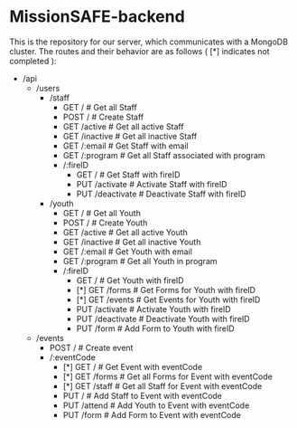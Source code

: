 # MissionSAFE-backend

This is the repository for our server, which communicates with a MongoDB cluster.
The routes and their behavior are as follows ( [*] indicates not completed ):

- /api
    - /users
        - /staff
            - GET / # Get all Staff
            - POST / # Create Staff
            - GET /active # Get all active Staff
            - GET /inactive # Get all inactive Staff
            - GET /:email # Get Staff with email
            - GET /:program # Get all Staff associated with program
            - /:fireID
                - GET / # Get Staff with fireID
                - PUT /activate # Activate Staff with fireID
                - PUT /deactivate # Deactivate Staff with fireID
        - /youth
            - GET / # Get all Youth
            - POST / # Create Youth
            - GET /active # Get all active Youth
            - GET /inactive # Get all inactive Youth
            - GET /:email # Get Youth with email
            - GET /:program # Get all Youth in program
            - /:fireID
                - GET / # Get Youth with fireID
                - [*] GET /forms # Get Forms for Youth with fireID
                - [*] GET /events # Get Events for Youth with fireID
                - PUT /activate # Activate Youth with fireID
                - PUT /deactivate # Deactivate Youth with fireID
                - PUT /form # Add Form to Youth with fireID
    - /events
        - POST / # Create event
        - /:eventCode
            - [*] GET / # Get Event with eventCode
            - [*] GET /forms # Get all Forms for Event with eventCode
            - [*] GET /staff # Get all Staff for Event with eventCode
            - PUT / # Add Staff to Event with eventCode
            - PUT /attend # Add Youth to Event with eventCode
            - PUT /form # Add Form to Event with eventCode